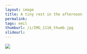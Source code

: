 ```yaml
---
layout: image
title: A tiny rest in the afternoon
permalink: 
tags: emil
thumburl: /i/IMG_1116_thumb.jpg
slideurl: 
---
```


![]({{site.url}}/i/IMG_1116_thumb.jpg)


